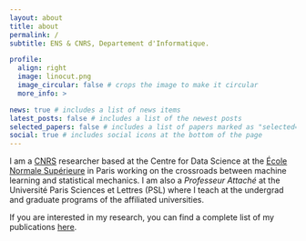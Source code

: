 ```yaml
---
layout: about
title: about
permalink: /
subtitle: ENS & CNRS, Departement d'Informatique.

profile:
  align: right
  image: linocut.png
  image_circular: false # crops the image to make it circular
  more_info: >

news: true # includes a list of news items
latest_posts: false # includes a list of the newest posts
selected_papers: false # includes a list of papers marked as "selected={true}"
social: true # includes social icons at the bottom of the page
---
```


I am a [CNRS](https://www.cnrs.fr/) researcher based at the Centre for Data Science at the [École Normale Supérieure](https://www.ens.psl.eu/) in Paris working on the crossroads between machine learning and statistical mechanics. I am also a *Professeur Attaché* at the Université Paris Sciences et Lettres (PSL) where I teach at the undergrad and graduate programs of the affiliated universities.

If you are interested in my research, you can find a complete list of my publications [here](./publications/).
